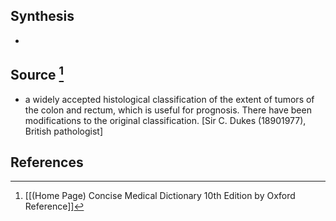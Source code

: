 ## Synthesis
- 
## Source [^1]
- a widely accepted histological classification of the extent of tumors of the colon and rectum, which is useful for prognosis. There have been modifications to the original classification. \[Sir C. Dukes (18901977), British pathologist]
## References

[^1]: [[(Home Page) Concise Medical Dictionary 10th Edition by Oxford Reference]]